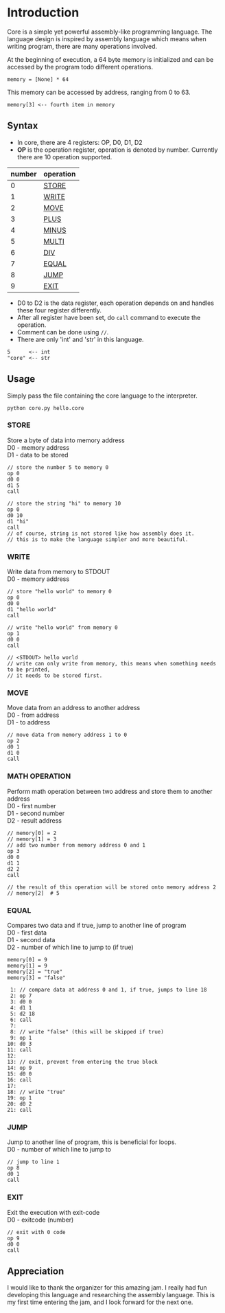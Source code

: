 # Introduction
Core is a simple yet powerful assembly-like programming language. The language design is inspired by assembly language which means when writing program, there are many operations involved.  
  
  
At the beginning of execution, a 64 byte memory is initialized and can be accessed by the program todo different operations.  
```
memory = [None] * 64
```
  
This memory can be accessed by address, ranging from 0 to 63.  
```
memory[3] <-- fourth item in memory
```
  
## Syntax
- In core, there are 4 registers: OP, D0, D1, D2
- **OP** is the operation register, operation is denoted by number. Currently there are 10 operation supported.
  
number | operation
------ | ---------
0      | [STORE](#store)
1      | [WRITE](#write)
2      | [MOVE](#move)
3      | [PLUS](#math-operation)
4      | [MINUS](#math-operation)
5      | [MULTI](#math-operation)
6      | [DIV](#math-operation)
7      | [EQUAL](#equal)
8      | [JUMP](#jump)
9      | [EXIT](#exit)
  
- D0 to D2 is the data register, each operation depends on and handles these four register differently.  
- After all register have been set, do `call` command to execute the operation.  
- Comment can be done using `//`.  
- There are only 'int' and 'str' in this language.  
```
5      <-- int
"core" <-- str
```

## Usage
Simply pass the file containing the core language to the interpreter.
```
python core.py hello.core
```
    
### STORE
Store a byte of data into memory address  
D0 - memory address  
D1 - data to be stored  
```
// store the number 5 to memory 0
op 0
d0 0
d1 5
call
```
```
// store the string "hi" to memory 10
op 0
d0 10
d1 "hi"
call
// of course, string is not stored like how assembly does it.
// this is to make the language simpler and more beautiful.
```
  
### WRITE
Write data from memory to STDOUT  
D0 - memory address
```
// store "hello world" to memory 0
op 0
d0 0
d1 "hello world"
call

// write "hello world" from memory 0
op 1 
d0 0
call

// <STDOUT> hello world
// write can only write from memory, this means when something needs to be printed,
// it needs to be stored first.
```
  
### MOVE
Move data from an address to another address  
D0 - from address  
D1 - to address
```
// move data from memory address 1 to 0
op 2
d0 1
d1 0
call
```
  
### MATH OPERATION
Perform math operation between two address and store them to another address  
D0 - first number  
D1 - second number  
D2 - result address
```
// memory[0] = 2
// memory[1] = 3
// add two number from memory address 0 and 1
op 3
d0 0
d1 1
d2 2
call

// the result of this operation will be stored onto memory address 2
// memory[2]  # 5
```
  
### EQUAL
Compares two data and if true, jump to another line of program  
D0 - first data  
D1 - second data  
D2 - number of which line to jump to (if true)
```
memory[0] = 9
memory[1] = 9
memory[2] = "true"
memory[3] = "false"

 1: // compare data at address 0 and 1, if true, jumps to line 18
 2: op 7
 3: d0 0
 4: d1 1
 5: d2 18
 6: call
 7:
 8: // write "false" (this will be skipped if true)
 9: op 1
10: d0 3
11: call
12:
13: // exit, prevent from entering the true block
14: op 9
15: d0 0
16: call
17:
18: // write "true"
19: op 1
20: d0 2
21: call
```
  
### JUMP
Jump to another line of program, this is beneficial for loops.  
D0 - number of which line to jump to
```
// jump to line 1
op 8
d0 1
call
```
  
### EXIT
Exit the execution with exit-code  
D0 - exitcode (number)
```
// exit with 0 code
op 9
d0 0
call
```
  
## Appreciation
I would like to thank the organizer for this amazing jam. I really had fun developing this language and researching the assembly language. This is my first time entering the jam, and I look forward for the next one.
